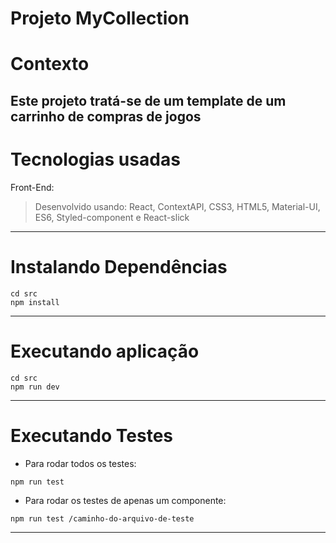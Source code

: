 # Projeto MyCollection

# Contexto
  
  Este projeto tratá-se de um template de um carrinho de compras de jogos
---

# Tecnologias usadas
  Front-End:
  > Desenvolvido usando: React, ContextAPI, CSS3, HTML5, Material-UI, ES6, Styled-component e React-slick
  
---

# Instalando Dependências
```
cd src
npm install
```
---
# Executando aplicação
```
cd src
npm run dev
```
---

# Executando Testes
  * Para rodar todos os testes:

```
npm run test
```
  * Para rodar os testes de apenas um componente:
 
```
npm run test /caminho-do-arquivo-de-teste
```


---


